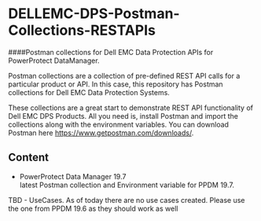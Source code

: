 # DELLEMC-DPS-Postman-Collections-RESTAPIs
####Postman collections for Dell EMC Data Protection APIs for PowerProtect DataManager.

Postman collections are a collection of pre-defined REST API calls for a particular product or API. In this case, this repository has Postman collections for Dell EMC Data Protection Systems.

These collections are a great start to demonstrate REST API functionality of Dell EMC DPS Products.
All you need is, install Postman and import the collections along with the environment variables. You can download Postman here https://www.getpostman.com/downloads/.  

## Content
* PowerProtect Data Manager 19.7    
		 latest Postman collection and Environment variable for PPDM 19.7.  
		
TBD - UseCases. As of today there are no use cases created. Please use the one from PPDM 19.6 as they should work as well
		 